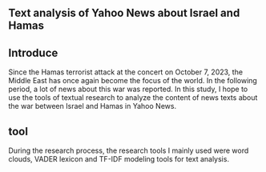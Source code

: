 ## Text analysis of Yahoo News about Israel and Hamas

## Introduce
Since the Hamas terrorist attack at the concert on October 7, 2023, the Middle East has once again become the focus of the world. In the following period, a lot of news about this war was reported.
In this study, I hope to use the tools of textual research to analyze the content of news texts about the war between Israel and Hamas in Yahoo News.

## tool
During the research process, the research tools I mainly used were word clouds, VADER lexicon and TF-IDF modeling tools for text analysis.
